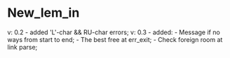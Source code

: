 # New_lem_in

 v: 0.2 - added 'L'-char && RU-char errors;
 v: 0.3 - added:
        - Message if no ways from start to end;
        - The best free at err_exit;
        - Check foreign room at link parse;
        
